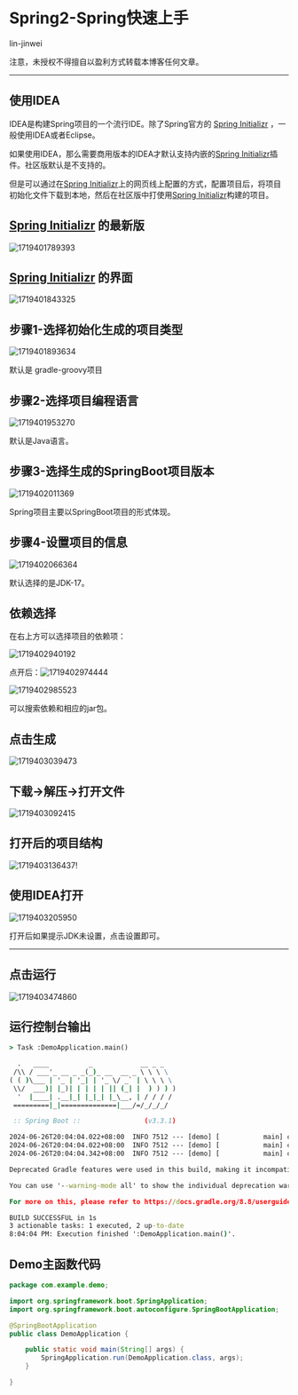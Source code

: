# Spring2-Spring快速上手

lin-jinwei

注意，未授权不得擅自以盈利方式转载本博客任何文章。

---

## 使用IDEA

IDEA是构建Spring项目的一个流行IDE。除了Spring官方的 [Spring Initializr](https://start.spring.io/) ，一般使用IDEA或者Eclipse。

如果使用IDEA，那么需要商用版本的IDEA才默认支持内嵌的[Spring Initializr](https://start.spring.io/)插件。社区版默认是不支持的。

但是可以通过在[Spring Initializr](https://start.spring.io/)上的网页线上配置的方式，配置项目后，将项目初始化文件下载到本地，然后在社区版中打使用[Spring Initializr](https://start.spring.io/)构建的项目。

## [Spring Initializr](https://start.spring.io/) 的最新版

![1719401789393](images/Spring3-Spring快速上手-使用Maven/1719401789393.png)

## [Spring Initializr](https://start.spring.io/) 的界面

![1719401843325](images/Spring3-Spring快速上手-使用Maven/1719401843325.png)

## 步骤1-选择初始化生成的项目类型

![1719401893634](images/Spring3-Spring快速上手-使用Maven/1719401893634.png)

默认是 gradle-groovy项目

## 步骤2-选择项目编程语言

![1719401953270](images/Spring3-Spring快速上手-使用Maven/1719401953270.png)

默认是Java语言。

## 步骤3-选择生成的SpringBoot项目版本

![1719402011369](images/Spring3-Spring快速上手-使用Maven/1719402011369.png)

Spring项目主要以SpringBoot项目的形式体现。

## 步骤4-设置项目的信息

![1719402066364](images/Spring3-Spring快速上手-使用Maven/1719402066364.png)

默认选择的是JDK-17。

## 依赖选择

在右上方可以选择项目的依赖项：

![1719402940192](images/Spring3-Spring快速上手-使用Maven/1719402940192.png)

点开后：![1719402974444](images/Spring3-Spring快速上手-使用Maven/1719402974444.png)

![1719402985523](images/Spring3-Spring快速上手-使用Maven/1719402985523.png)

可以搜索依赖和相应的jar包。

## 点击生成

![1719403039473](images/Spring3-Spring快速上手-使用Maven/1719403039473.png)

## 下载->解压->打开文件

![1719403092415](images/Spring3-Spring快速上手-使用Maven/1719403092415.png)

## 打开后的项目结构

![1719403136437](images/Spring3-Spring快速上手-使用Maven/1719403136437.png)!

## 使用IDEA打开

![1719403205950](images/Spring3-Spring快速上手-使用Maven/1719403205950.png)

打开后如果提示JDK未设置，点击设置即可。

---

## 点击运行

![1719403474860](images/Spring3-Spring快速上手-使用Maven/1719403474860.png)

## 运行控制台输出

```cmd
> Task :DemoApplication.main()

  .   ____          _            __ _ _
 /\\ / ___'_ __ _ _(_)_ __  __ _ \ \ \ \
( ( )\___ | '_ | '_| | '_ \/ _` | \ \ \ \
 \\/  ___)| |_)| | | | | || (_| |  ) ) ) )
  '  |____| .__|_| |_|_| |_\__, | / / / /
 =========|_|==============|___/=/_/_/_/

 :: Spring Boot ::                (v3.3.1)

2024-06-26T20:04:04.022+08:00  INFO 7512 --- [demo] [           main] com.example.demo.DemoApplication         : Starting DemoApplication using Java 17.0.11 with PID 7512 (F:\Spring\demo\demo\build\classes\java\main started by ydook in F:\Spring\demo\demo)
2024-06-26T20:04:04.022+08:00  INFO 7512 --- [demo] [           main] com.example.demo.DemoApplication         : No active profile set, falling back to 1 default profile: "default"
2024-06-26T20:04:04.342+08:00  INFO 7512 --- [demo] [           main] com.example.demo.DemoApplication         : Started DemoApplication in 0.509 seconds (process running for 0.677)

Deprecated Gradle features were used in this build, making it incompatible with Gradle 9.0.

You can use '--warning-mode all' to show the individual deprecation warnings and determine if they come from your own scripts or plugins.

For more on this, please refer to https://docs.gradle.org/8.8/userguide/command_line_interface.html#sec:command_line_warnings in the Gradle documentation.

BUILD SUCCESSFUL in 1s
3 actionable tasks: 1 executed, 2 up-to-date
8:04:04 PM: Execution finished ':DemoApplication.main()'.
```

## Demo主函数代码

```java
package com.example.demo;

import org.springframework.boot.SpringApplication;
import org.springframework.boot.autoconfigure.SpringBootApplication;

@SpringBootApplication
public class DemoApplication {

	public static void main(String[] args) {
		SpringApplication.run(DemoApplication.class, args);
	}

}
```
